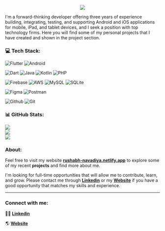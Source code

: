 

<p align="center">
  <img src="https://readme-typing-svg.herokuapp.com?font=roboto&color=ff661b&size=25&duration=3000&center=true&vCenter=true&width=550&height=70&lines=Hey+There+👋,+I'm+Rushabh;Flutter|Android+Software+Developer;Loves+To+Build+Projects+🛠;A+Problem+Solver+🕵;">
</p>



I'm a forward-thinking developer offering three years of experience building, integrating, testing, and supporting Android and iOS applications for mobile, iPad, and tablet devices, and I seek a position with top technology firms.
Here you will find some of my personal projects that I have created and shown in the project section.



### 💻 Tech Stack:

![Flutter](https://img.shields.io/badge/Flutter-%2302569B.svg?style=for-the-badge&logo=Android&logoColor=white) ![Android](https://img.shields.io/badge/Android-%23a4c639.svg?style=for-the-badge&logo=Android&logoColor=white)

![Dart](https://img.shields.io/badge/dart-%230175C2.svg?style=for-the-badge&logo=dart&logoColor=white) ![Java](https://img.shields.io/badge/java-%23ED8B00.svg?style=for-the-badge&logo=java&logoColor=white) ![Kotlin](https://img.shields.io/badge/kotlin-%230095D5.svg?style=for-the-badge&logo=kotlin&logoColor=white) ![PHP](https://img.shields.io/badge/php-%23777BB4.svg?style=for-the-badge&logo=php&logoColor=white) 

![Firebase](https://img.shields.io/badge/firebase-%23039BE5.svg?style=for-the-badge&logo=firebase) ![AWS](https://img.shields.io/badge/AWS-%23FF9900.svg?style=for-the-badge&logo=amazon-aws&logoColor=white) ![MySQL](https://img.shields.io/badge/mysql-%2300f.svg?style=for-the-badge&logo=mysql&logoColor=white) ![SQLite](https://img.shields.io/badge/sqlite-%2307405e.svg?style=for-the-badge&logo=sqlite&logoColor=white) 	

![Figma](https://img.shields.io/badge/figma-%23F24E1E.svg?style=for-the-badge&logo=figma&logoColor=white) ![Postman](https://img.shields.io/badge/Postman-FF6C37?style=for-the-badge&logo=postman&logoColor=white)

![Github](https://img.shields.io/badge/github-%23171515.svg?style=for-the-badge&logo=Github&logoColor=white) ![Git](https://img.shields.io/badge/git-EB3937?style=for-the-badge&logo=git&logoColor=white)


### 📊 GitHub Stats:

![](https://github-readme-stats.vercel.app/api?username=rushabhnavadiya&theme=dark&hide_border=false&include_all_commits=false&count_private=false)<br/>
![](https://github-readme-streak-stats.herokuapp.com/?user=rushabhnavadiya&theme=dark&hide_border=false)<br/>
![](https://github-readme-stats.vercel.app/api/top-langs/?username=rushabhnavadiya&theme=dark&hide_border=false&include_all_commits=false&count_private=false&layout=compact)




### About:

Feel free to visit my website **[rushabh-navadiya.netlify.app](https://rushabh-navadiya.netlify.app)** to explore some of my recent **projects** and find more about me.

I'm looking for full-time opportunities that will allow me to contribute, learn, and grow. Please contact me through **[Linkedin](https://linkedin.com/in/rushabh-navadiya-77342118b)** or my **[Website](https://rushabh-navadiya.netlify.app)** if you have a good opportunity that matches my skills and experience.

---

### Connect with me:

👨‍💼 **[Linkedin](https://linkedin.com/in/rushabh-navadiya-77342118b)**

🌎 **[Website](https://rushabh-navadiya.netlify.app)**
